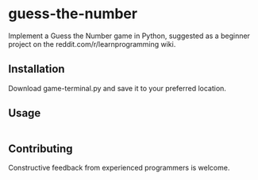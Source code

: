 # guess-the-number

Implement a Guess the Number game in Python, suggested as a beginner project on the reddit.com/r/learnprogramming wiki.

## Installation

Download game-terminal.py and save it to your preferred location.

## Usage

```python game-terminal.py
```

## Contributing
Constructive feedback from experienced programmers is welcome.
